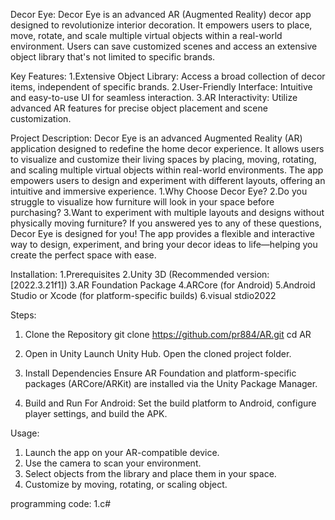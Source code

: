 Decor Eye:
 Decor Eye is an advanced AR (Augmented Reality) decor app designed to revolutionize interior decoration. It empowers users to place, move, rotate, and scale multiple virtual objects within a real-world environment. 
 Users can save customized scenes and access an extensive object library that's not limited to specific brands.


Key Features:
1.Extensive Object Library: Access a broad collection of decor items, independent of specific brands.
2.User-Friendly Interface: Intuitive and easy-to-use UI for seamless interaction.
3.AR Interactivity: Utilize advanced AR features for precise object placement and scene customization.


Project Description:
Decor Eye is an advanced Augmented Reality (AR) application designed to redefine the home decor experience.
It allows users to visualize and customize their living spaces by placing, moving, rotating, and scaling multiple virtual objects within real-world environments.
The app empowers users to design and experiment with different layouts, offering an intuitive and immersive experience.
1.Why Choose Decor Eye?
2.Do you struggle to visualize how furniture will look in your space before purchasing?
3.Want to experiment with multiple layouts and designs without physically moving furniture?
If you answered yes to any of these questions, Decor Eye is designed for you! The app provides a flexible and interactive way to design, experiment, and bring your decor ideas to life—helping you create the perfect space with ease.

Installation:
1.Prerequisites
2.Unity 3D (Recommended version: [2022.3.21f1])
3.AR Foundation Package
4.ARCore (for Android)
5.Android Studio or Xcode (for platform-specific builds)
6.visual stdio2022

Steps:
1. Clone the Repository
git clone https://github.com/pr884/AR.git
cd AR

2. Open in Unity
Launch Unity Hub.
Open the cloned project folder.

3. Install Dependencies
Ensure AR Foundation and platform-specific packages (ARCore/ARKit) are installed via the Unity Package Manager.

4. Build and Run
For Android: Set the build platform to Android, configure player settings, and build the APK.


Usage:
1. Launch the app on your AR-compatible device.
2. Use the camera to scan your environment.
3. Select objects from the library and place them in your space.
4. Customize by moving, rotating, or scaling object.

programming code:
1.c#


 
